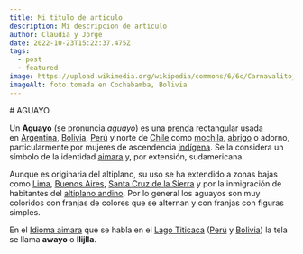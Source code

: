 ```yaml
---
title: Mi titulo de articulo
description: Mi descripcion de articulo
author: Claudia y Jorge
date: 2022-10-23T15:22:37.475Z
tags:
  - post
  - featured
image: https://upload.wikimedia.org/wikipedia/commons/6/6c/Carnavalito_en_Humahuaca.jpg
imageAlt: foto tomada en Cochabamba, Bolivia
---
```

\# AGUAYO

Un **Aguayo** (se pronuncia *aguayo*) es una [prenda](https://es.wikipedia.org/wiki/Prenda_(vestido) "Prenda (vestido)") rectangular usada en [Argentina](https://es.wikipedia.org/wiki/Argentina "Argentina"), [Bolivia](https://es.wikipedia.org/wiki/Bolivia "Bolivia"), [Perú](https://es.wikipedia.org/wiki/Per%C3%BA "Perú") y norte de [Chile](https://es.wikipedia.org/wiki/Chile "Chile") como [mochila](https://es.wikipedia.org/wiki/Mochila "Mochila"), [abrigo](https://es.wikipedia.org/wiki/Abrigo "Abrigo") o adorno, particularmente por mujeres de ascendencia [indígena](https://es.wikipedia.org/wiki/Ind%C3%ADgenas_de_Am%C3%A9rica "Indígenas de América"). Se la considera un símbolo de la identidad [aimara](https://es.wikipedia.org/wiki/Aimaras "Aimaras") y, por extensión, sudamericana.[](https://es.wikipedia.org/wiki/Aguayo#cite_note-1)

Aunque es originaria del altiplano, su uso se ha extendido a zonas bajas como [Lima](https://es.wikipedia.org/wiki/Lima "Lima"), [Buenos Aires](https://es.wikipedia.org/wiki/Buenos_Aires "Buenos Aires"), [Santa Cruz de la Sierra](https://es.wikipedia.org/wiki/Santa_Cruz_de_la_Sierra "Santa Cruz de la Sierra") y por la inmigración de habitantes del [altiplano andino](https://es.wikipedia.org/wiki/Altiplano_(Andes_centrales) "Altiplano (Andes centrales)"). Por lo general los aguayos son muy coloridos con franjas de colores que se alternan y con franjas con figuras simples.

En el [Idioma aimara](https://es.wikipedia.org/wiki/Idioma_aimara "Idioma aimara") que se habla en el [Lago Titicaca](https://es.wikipedia.org/wiki/Lago_Titicaca "Lago Titicaca") ([Perú](https://es.wikipedia.org/wiki/Per%C3%BA "Perú") y [Bolivia](https://es.wikipedia.org/wiki/Bolivia "Bolivia")) la tela se llama **awayo** o **llijlla**.